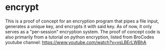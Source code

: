 # encrypt
This is a proof of concept for an encryption program that pipes a file input, generates a unique key, and encrypts it with said key. As of now, it only serves as a "per-session" encryption system.
The proof of concept code is also primarily from a tutorial on python encryption, listed from BroCodes youtube channel: https://www.youtube.com/watch?v=vsLBErLWBhA
